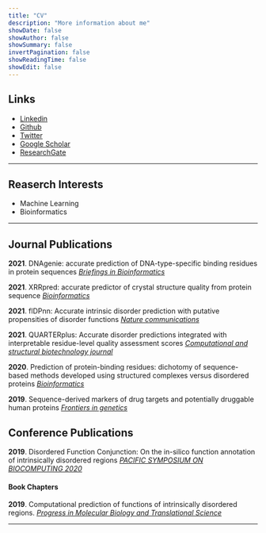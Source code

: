 ```yaml
---
title: "CV"
description: "More information about me"
showDate: false
showAuthor: false
showSummary: false
invertPagination: false
showReadingTime: false
showEdit: false
---
```

## Links

- [Linkedin](https://www.linkedin.com/in/sina-ghadermarzi/)
- [Github](https://github.com/sinaghadermarzi)
- [Twitter](https://twitter.com/GhadermarziSina)
- [Google Scholar](https://scholar.google.com/citations?user=AcpzHc8AAAAJ&hl=en)
- [ResearchGate](https://www.researchgate.net/profile/Sina-Ghadermarzi-2)

---
## Reaserch Interests
- Machine Learning 
- Bioinformatics

---
## Journal Publications 

**2021**.  DNAgenie: accurate prediction of DNA-type-specific binding residues in protein sequences
  [_Briefings in Bioinformatics_](https://doi.org/10.1093/bib/bbab336)

**2021**.  XRRpred: accurate predictor of crystal structure quality from protein sequence
  [_Bioinformatics_](https://doi.org/10.1093/bioinformatics/btab509)

**2021**.  flDPnn: Accurate intrinsic disorder prediction with putative propensities of disorder functions
  [_Nature communications_](https://doi.org/10.1038/s41467-021-24773-7)

**2021**.  QUARTERplus: Accurate disorder predictions integrated with interpretable residue-level quality assessment scores
  [_Computational and structural biotechnology journal_](https://doi.org/10.1016/j.csbj.2021.04.066)

**2020**.  Prediction of protein-binding residues: dichotomy of sequence-based methods developed using structured complexes versus disordered proteins
  [_Bioinformatics_](https://doi.org/10.1093/bioinformatics/btaa573)

**2019**.  Sequence-derived markers of drug targets and potentially druggable human proteins
  [_Frontiers in genetics_](https://doi.org/10.3389/fgene.2019.01075)


## Conference Publications
**2019**.  Disordered Function Conjunction: On the in-silico function annotation of intrinsically disordered regions
  [_PACIFIC SYMPOSIUM ON BIOCOMPUTING 2020_](https://doi.org/10.1142/9789811215636_0016)


#### Book Chapters
**2019**.  Computational prediction of functions of intrinsically disordered regions. 
  [_Progress in Molecular Biology and Translational Science_](https://doi.org/10.1016/bs.pmbts.2019.04.006)



---


